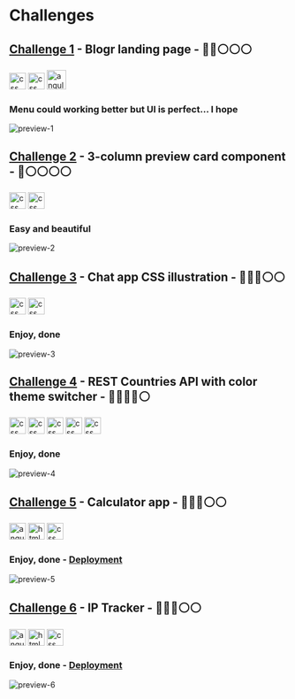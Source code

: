 # Challenges
## <a href="https://www.frontendmentor.io/challenges/blogr-landing-page-EX2RLAApP">Challenge 1</a> - Blogr landing page -  🔵🔵⚪️⚪️⚪️ 
<div align="left">
<img src="https://github.com/radzikoska123/radzikoska123/blob/main/icons/html.png" alt="css" width="30"/> 
<img src="https://github.com/radzikoska123/radzikoska123/blob/main/icons/css-3.png" alt="css" width="30"/> 
<img src="https://github.com/radzikoska123/radzikoska123/blob/main/icons/angular.svg" alt="angular" width="35"/> 
</div>

###  Menu could working better but UI is perfect... I hope
<img src="https://github.com/radzikoska123/Challenges/blob/master/Challenge1/blogr-landing-page-main/design/desktop-preview.jpg" alt="preview-1 "/>

## <a href="https://www.frontendmentor.io/challenges/3column-preview-card-component-pH92eAR2-">Challenge 2</a> - 3-column preview card component -  🔵⚪️⚪️⚪️⚪️ 
<div align="left">
<img src="https://github.com/radzikoska123/radzikoska123/blob/main/icons/html.png" alt="css" width="30"/> 
<img src="https://github.com/radzikoska123/radzikoska123/blob/main/icons/css-3.png" alt="css" width="30"/> 
</div>

### Easy and beautiful
<img src="https://github.com/radzikoska123/Challenges/blob/master/Challenge2/3-column-preview-card-component-main/3-column-preview-card-component-main/design/desktop-preview.jpg" alt="preview-2 "/>

## <a href="https://www.frontendmentor.io/challenges/chat-app-css-illustration-O5auMkFqY">Challenge 3</a> - Chat app CSS illustration -  🔵🔵🔵⚪️⚪️ 
<div align="left">
<img src="https://github.com/radzikoska123/radzikoska123/blob/main/icons/html.png" alt="css" width="30"/> 
<img src="https://github.com/radzikoska123/radzikoska123/blob/main/icons/css-3.png" alt="css" width="30"/> 
</div>

###  Enjoy, done
<img src="https://github.com/radzikoska123/Challenges/blob/master/Challenge3/chat-app-css-illustration-master/design/desktop-preview.jpg" alt="preview-3 "/>

## <a href="https://www.frontendmentor.io/challenges/rest-countries-api-with-color-theme-switcher-5cacc469fec04111f7b848ca">Challenge 4</a> - REST Countries API with color theme switcher -  🔵🔵🔵🔵⚪️ 
<div align="left">
<img src="https://github.com/radzikoska123/radzikoska123/blob/main/icons/react.png" alt="css" width="30"/> 
<img src="https://github.com/radzikoska123/radzikoska123/blob/main/icons/html.png" alt="css" width="30"/> 
<img src="https://github.com/radzikoska123/radzikoska123/blob/main/icons/css-3.png" alt="css" width="30"/> 
<img src="https://github.com/radzikoska123/radzikoska123/blob/main/icons/redux.png" alt="css" width="30"/> 
<img src="https://github.com/radzikoska123/radzikoska123/blob/main/icons/styled.png" alt="css" width="30"/> 
</div>

###  Enjoy, done
<img src="https://github.com/radzikoska123/Challenges/blob/master/Challenge4/challenge4/rest-countries-api-with-color-theme-switcher-master/design/desktop-preview.jpg" alt="preview-4 "/>

## <a href="https://www.frontendmentor.io/challenges/calculator-app-9lteq5N29">Challenge 5</a> - Calculator app -  🔵🔵🔵⚪️⚪️ 
<div align="left">
<img src="https://github.com/radzikoska123/radzikoska123/blob/main/icons/angular.svg" alt="angular" width="30"/> 
<img src="https://github.com/radzikoska123/radzikoska123/blob/main/icons/html.png" alt="html" width="30"/> 
<img src="https://github.com/radzikoska123/radzikoska123/blob/main/icons/css-3.png" alt="css" width="30"/> 
</div>

###  Enjoy, done - <a href="https://radzikoska123.github.io/challenge5host/">Deployment</a>
<img src="https://github.com/radzikoska123/Challenges/blob/master/Challenge5/calculator-app-main/design/desktop-preview.jpg" alt="preview-5 "/>

## <a href="https://www.frontendmentor.io/challenges/calculator-app-9lteq5N29">Challenge 6</a> - IP Tracker -  🔵🔵🔵⚪️⚪️ 
<div align="left">
<img src="https://github.com/radzikoska123/radzikoska123/blob/main/icons/angular.svg" alt="angular" width="30"/> 
<img src="https://github.com/radzikoska123/radzikoska123/blob/main/icons/html.png" alt="html" width="30"/> 
<img src="https://github.com/radzikoska123/radzikoska123/blob/main/icons/css-3.png" alt="css" width="30"/> 
</div>

###  Enjoy, done - <a href="https://radzikoska123.github.io/ip-tracker/">Deployment</a>
<img src="https://github.com/radzikoska123/Challenges/blob/master/Challenge6/src/design/desktop-preview.jpg" alt="preview-6"/>



